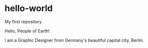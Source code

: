 # hello-world
My first repository

Hello, People of Earth!

I am a Graphic Designer from Germany's beautiful capital city, Berlin.
